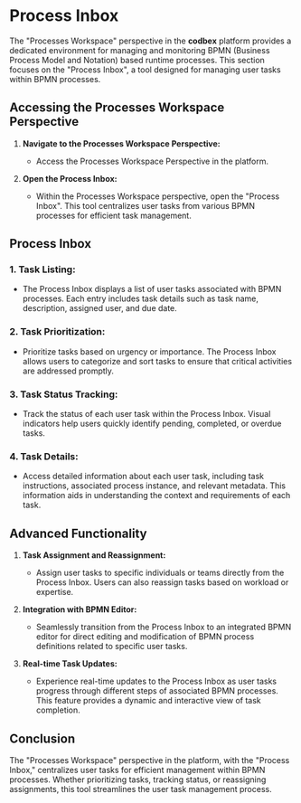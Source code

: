 # Process Inbox

The "Processes Workspace" perspective in the __codbex__ platform provides a dedicated environment for managing and monitoring BPMN (Business Process Model and Notation) based runtime processes. This section focuses on the "Process Inbox", a tool designed for managing user tasks within BPMN processes.

## Accessing the Processes Workspace Perspective

1. **Navigate to the Processes Workspace Perspective:**
   - Access the Processes Workspace Perspective in the platform.

2. **Open the Process Inbox:**
   - Within the Processes Workspace perspective, open the "Process Inbox". This tool centralizes user tasks from various BPMN processes for efficient task management.

## Process Inbox

### 1. **Task Listing:**
   - The Process Inbox displays a list of user tasks associated with BPMN processes. Each entry includes task details such as task name, description, assigned user, and due date.

### 2. **Task Prioritization:**
   - Prioritize tasks based on urgency or importance. The Process Inbox allows users to categorize and sort tasks to ensure that critical activities are addressed promptly.

### 3. **Task Status Tracking:**
   - Track the status of each user task within the Process Inbox. Visual indicators help users quickly identify pending, completed, or overdue tasks.

### 4. **Task Details:**
   - Access detailed information about each user task, including task instructions, associated process instance, and relevant metadata. This information aids in understanding the context and requirements of each task.

## Advanced Functionality

1. **Task Assignment and Reassignment:**
   - Assign user tasks to specific individuals or teams directly from the Process Inbox. Users can also reassign tasks based on workload or expertise.

2. **Integration with BPMN Editor:**
   - Seamlessly transition from the Process Inbox to an integrated BPMN editor for direct editing and modification of BPMN process definitions related to specific user tasks.

3. **Real-time Task Updates:**
   - Experience real-time updates to the Process Inbox as user tasks progress through different steps of associated BPMN processes. This feature provides a dynamic and interactive view of task completion.

## Conclusion

The "Processes Workspace" perspective in the platform, with the "Process Inbox," centralizes user tasks for efficient management within BPMN processes. Whether prioritizing tasks, tracking status, or reassigning assignments, this tool streamlines the user task management process.
